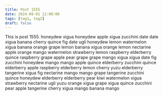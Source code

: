 ```yaml
---
title: Post 1555
date: 2024-09-01 12:00:00
tags: [tag1, tag2]
draft: false
---
```

This is post 1555.
honeydew
xigua
honeydew
apple
xigua
zucchini
date
date
xigua
banana
cherry
quince
fig
date
ugli
honeydew
lemon
watermelon
xigua
banana
orange
grape
lemon
banana
xigua
orange
lemon
nectarine
apple
orange
mango
watermelon
strawberry
lemon
raspberry
elderberry
quince
raspberry
grape
apple
pear
grape
grape
mango
xigua
xigua
date
fig
zucchini
honeydew
mango
mango
apple
quince
elderberry
zucchini
quince
elderberry
apple
raspberry
elderberry
lemon
cherry
yuzu
elderberry
tangerine
xigua
fig
nectarine
mango
mango
grape
tangerine
zucchini
quince
honeydew
elderberry
elderberry
pear
kiwi
watermelon
xigua
strawberry
nectarine
ugli
yuzu
orange
xigua
grape
xigua
quince
zucchini
pear
apple
tangerine
cherry
xigua
mango
banana
mango
